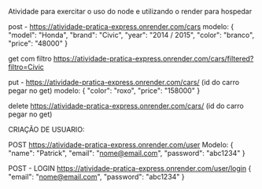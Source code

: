 Atividade para exercitar o uso do node e utilizando o render para hospedar

post - 
https://atividade-pratica-express.onrender.com/cars
modelo:
{
    "model": "Honda",
    "brand": "Civic",
    "year": "2014 / 2015",
    "color": "branco",
    "price": "48000"
}

get com filtro
https://atividade-pratica-express.onrender.com/cars/filtered?filtro=Civic

put - 
https://atividade-pratica-express.onrender.com/cars/     (id do carro pegar no get)
modelo:
{
    "color": "roxo",
    "price": "158000"
}

delete
https://atividade-pratica-express.onrender.com/cars/      (id do carro pegar no get)



CRIAÇÃO DE USUARIO:

POST
https://atividade-pratica-express.onrender.com/user
Modelo:
{
    "name": "Patrick",
    "email": "nome@email.com",
    "password": "abc1234"
}

POST - LOGIN
https://atividade-pratica-express.onrender.com/user/login
{
    "email": "nome@email.com",
    "password": "abc1234"
}
